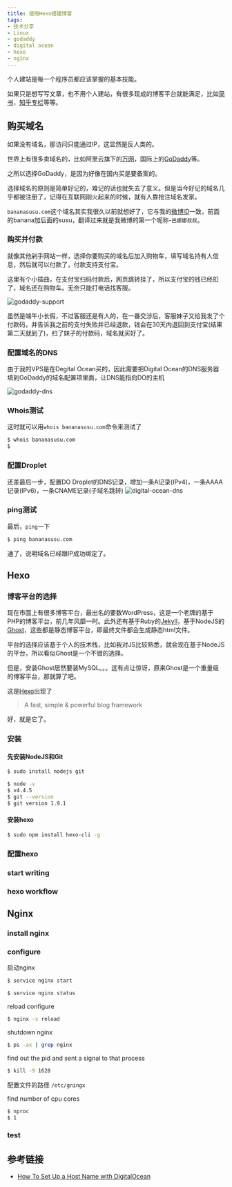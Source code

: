 ```yaml
---
title: 使用Hexo搭建博客
tags: 
- 技术分享
- Linux
- godaddy
- digital ocean
- hexo
- nginx
---
```


个人建站是每一个程序员都应该掌握的基本技能。

如果只是想写写文章，也不用个人建站，有很多现成的博客平台就能满足，比如[简书](http://www.jianshu.com/)，[知乎专栏](https://zhuanlan.zhihu.com/)等等。

<!-- more -->

## 购买域名
如果没有域名，那访问只能通过IP，这显然是反人类的。

世界上有很多卖域名的，比如阿里云旗下的[万网](https://wanwang.aliyun.com/)，国际上的[GoDaddy](https://sg.godaddy.com/)等。

之所以选择GoDaddy，是因为好像在国内买是要备案的。

选择域名的原则是简单好记的，难记的话也就失去了意义。但是当今好记的域名几乎都被注册了，记得在互联网刚火起来的时候，就有人靠抢注域名发家。

`bananasusu.com`这个域名其实我很久以前就想好了，它与我的[微博ID](http://weibo.com/bananasusu)一致，前面的banana加后面的susu，翻译过来就是我微博的第一个呢称-`巴娜娜叔叔`。

### 购买并付款
就像其他剁手网站一样，选择你要购买的域名后加入购物车，填写域名持有人信息，然后就可以付款了，付款支持支付宝。

这里有个小插曲，在支付宝扫码付款后，网页跳转挂了，所以支付宝的钱已经扣了，域名还在购物车。无奈只能打电话找客服。

![godaddy-support](/images/blogging-with-hexo/godaddy-support-min.png "GoDaddy的金牌客服")

虽然是端午小长假，不过客服还是有人的，在一番交涉后，客服妹子又给我发了个付款码，并告诉我之前的支付失败并已经退款，钱会在30天内退回到支付宝(结果第二天就到了)，扫了妹子的付款码，域名就买好了。

### 配置域名的DNS
由于我的VPS是在Degital Ocean买的，因此需要把Digital Ocean的DNS服务器填到GoDaddy的域名配置项里面，让DNS能指向DO的主机

![godaddy-dns](/images/blogging-with-hexo/gd-dns-min.png "将Digital Ocean提供的DNS服务器地址填写到GoDaddy域名的DNS管理页")

### Whois测试
这时就可以用`whois bananasusu.com`命令来测试了
``` bash
$ whois bananasusu.com
$
```

### 配置Droplet
还差最后一步，配置DO Droplet的DNS记录，增加一条A记录(IPv4)，一条AAAA记录(IPv6)，一条CNAME记录(子域名跳转)
![digital-ocean-dns](/images/blogging-with-hexo/do-dns-min.png "配置Digital Ocean的DNS")

### ping测试
最后，`ping`一下
``` bash
$ ping bananasusu.com

```
通了，说明域名已经跟IP成功绑定了。


## Hexo

### 博客平台的选择
现在市面上有很多博客平台，最出名的要数WordPress，这是一个老牌的基于PHP的博客平台，前几年风靡一时。此外还有基于Ruby的[Jekyll](https://jekyllrb.com/)，基于NodeJS的[Ghost](https://github.com/TryGhost/Ghost)，这些都是静态博客平台，即最终文件都会生成静态html文件。

平台的选择应该基于个人的技术栈，比如我对JS比较熟悉，就会现在基于NodeJS的平台，所以看似Ghost是一个不错的选择。

但是，安装Ghost居然要装MySQL。。。这有点让惊讶，原来Ghost是一个重量级的博客平台，那就算了吧。

这是[Hexo](https://hexo.io/)出现了 
> A fast, simple & powerful blog framework

好，就是它了。

### 安装
#### 先安装NodeJS和Git
``` bash
$ sudo install nodejs git
```
``` bash
$ node -v
$ v4.4.5
$ git --version
$ git version 1.9.1
```

#### 安装hexo
``` bash
$ sudo npm install hexo-cli -g
```

### 配置hexo

### start writing

### hexo workflow


## Nginx

### install nginx


### configure


启动nginx
``` bash
$ service nginx start
```

``` bash
$ service nginx status
```

reload configure
``` bash
$ nginx -s reload
```

shutdown nginx
``` bash
$ ps -ax | grep nginx
```
find out the pid and sent a signal to that process
``` bash
$ kill -9 1628
```


配置文件的路径 `/etc/gningx`


find number of cpu cores

``` bash
$ nproc
$ 1
```


### test

## 参考链接
- [How To Set Up a Host Name with DigitalOcean](https://www.digitalocean.com/community/tutorials/how-to-set-up-a-host-name-with-digitalocean)